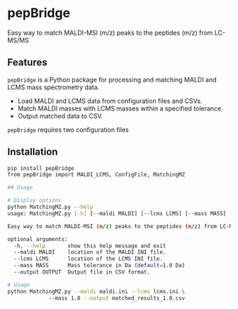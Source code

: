 # pepBridge

Easy way to match MALDI-MSI (m/z) peaks to the peptides (m/z) from LC-MS/MS 


## Features

`pepBridge` is a Python package for processing and matching MALDI and LCMS mass spectrometry data.

- Load MALDI and LCMS data from configuration files and CSVs.
- Match MALDI masses with LCMS masses within a specified tolerance.
- Output matched data to CSV.

`pepBridge` requires two configuration files
## Installation
```bash
pip install pepBridge
from pepBridge import MALDI_LCMS, ConfigFile, MatchingMZ

## Usage

# Display options
python MatchingMZ.py --help
usage: MatchingMZ.py [-h] [--maldi MALDI] [--lcms LCMS] [--mass MASS] [--output OUTPUT]

Easy way to match MALDI-MSI (m/z) peaks to the peptides (m/z) from LC-MS/MS

optional arguments:
  -h, --help       show this help message and exit
  --maldi MALDI    location of the MALDI INI file.
  --lcms LCMS      location of the LCMS INI file.
  --mass MASS      Mass tolerance in Da (default=1.0 Da)
  --output OUTPUT  Output file in CSV format.

# Usage
python MatchingMZ.py --maldi maldi.ini --lcms lcms.ini \ 
             --mass 1.0 --output matched_results_1.0.csv
